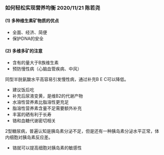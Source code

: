 ### 如何轻松实现营养均衡 2020/11/21 陈若尧

#### (1) 多种维生素矿物质的优点
* 全面、经济、简便
* 保护DNA的安全

#### (2) 多维多矿的注意
* 含有的量大于B族维生素
* 预防慢性病（心脑血管疾病、中风）

同型半胱氨酸水平高容易引发慢性病，通过补充B E C可以降低。

* 建议饭后吃
* 补充后尿液变黄，是维B2的代谢产物
* 水溶性营养素比脂溶性更充足
* 脂溶性营养素含量不足需要额外补充
* 丰富的硒有利于长寿
* 铬和血糖代谢密切相关

2型糖尿病，普遍认知是胰岛素分泌不足，但是还有一种胰岛素分泌水平正常，体内细胞对胰岛素反应差。

* 铬就可以提高细胞对胰岛素的敏感性